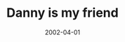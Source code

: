 ---
layout: base.njk
title : 'Danny is my friend' 
view_title : 'Danny is my friend' 
year : '2002' 
date : '2002-04-01' 
img_file : '/drawing/dannyismyfriend.png' 
html_file : 'dannyismyfriend' 
next_html : 'iamtv.html' 
year_order : '71' 
permalink : "title/{{html_file}}.html"
---